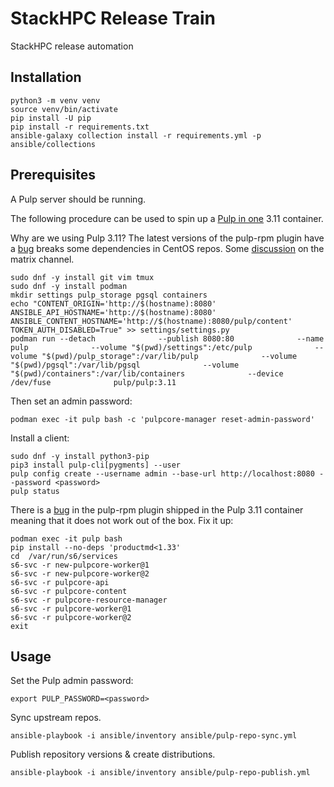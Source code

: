 # StackHPC Release Train

StackHPC release automation

## Installation

```
python3 -m venv venv
source venv/bin/activate
pip install -U pip
pip install -r requirements.txt
ansible-galaxy collection install -r requirements.yml -p ansible/collections
```

## Prerequisites

A Pulp server should be running.

The following procedure can be used to spin up a [Pulp in
one](https://pulpproject.org/pulp-in-one-container/) 3.11 container.

Why are we using Pulp 3.11? The latest versions of the pulp-rpm plugin have a
[bug](https://pulp.plan.io/issues/8622) breaks some dependencies in CentOS
repos. Some
[discussion](https://app.element.io/?pk_vid=44f328f723e826ef1625565250e6a7ed#/room/#pulp-rpm:matrix.org)
on the matrix channel.

```
sudo dnf -y install git vim tmux
sudo dnf -y install podman
mkdir settings pulp_storage pgsql containers
echo "CONTENT_ORIGIN='http://$(hostname):8080'
ANSIBLE_API_HOSTNAME='http://$(hostname):8080'
ANSIBLE_CONTENT_HOSTNAME='http://$(hostname):8080/pulp/content'
TOKEN_AUTH_DISABLED=True" >> settings/settings.py
podman run --detach              --publish 8080:80              --name pulp              --volume "$(pwd)/settings":/etc/pulp              --volume "$(pwd)/pulp_storage":/var/lib/pulp              --volume "$(pwd)/pgsql":/var/lib/pgsql              --volume "$(pwd)/containers":/var/lib/containers              --device /dev/fuse              pulp/pulp:3.11
```

Then set an admin password:

```
podman exec -it pulp bash -c 'pulpcore-manager reset-admin-password'
```

Install a client:

```
sudo dnf -y install python3-pip
pip3 install pulp-cli[pygments] --user
pulp config create --username admin --base-url http://localhost:8080 --password <password>
pulp status
```

There is a [bug](https://pulp.plan.io/issues/8807) in the pulp-rpm plugin
shipped in the Pulp 3.11 container meaning that it does not work out of the
box. Fix it up:

```
podman exec -it pulp bash
pip install --no-deps 'productmd<1.33'
cd  /var/run/s6/services
s6-svc -r new-pulpcore-worker@1
s6-svc -r new-pulpcore-worker@2
s6-svc -r pulpcore-api
s6-svc -r pulpcore-content
s6-svc -r pulpcore-resource-manager
s6-svc -r pulpcore-worker@1
s6-svc -r pulpcore-worker@2
exit
```

## Usage

Set the Pulp admin password:
```
export PULP_PASSWORD=<password>
```

Sync upstream repos.
```
ansible-playbook -i ansible/inventory ansible/pulp-repo-sync.yml
```

Publish repository versions & create distributions.
```
ansible-playbook -i ansible/inventory ansible/pulp-repo-publish.yml
```
